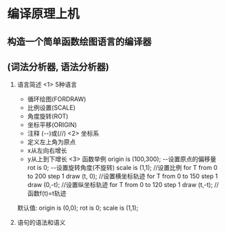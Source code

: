 编译原理上机
===========

构造一个简单函数绘图语言的编译器
-------------
(词法分析器, 语法分析器)
-------------


1. 语言简述
<1> 5种语言
	*	循环绘图(FORDRAW)
	*	比例设置(SCALE)
	*	角度旋转(ROT)
	*	坐标平移(ORIGIN)
	*	注释	(--)或(//)
<2>	坐标系
	*	定义左上角为原点
	*	x从左向右增长
	*	y从上到下增长
<3> 函数举例
	origin is (100,300);	--设置原点的偏移量
	rot is 0;				--设置旋转角度(不旋转)
	scale is (1,1);			//设置比例
	for T from 0 to 200 step 1 draw (t, 0);		//设置横坐标轨迹
	for T from 0 to 150 step 1 draw (0,-t);		//设置纵坐标轨迹
	for T from 0 to 120 step 1 draw (t,-t);		//函数f(t)=t轨迹

	默认值:
	origin is (0,0);
	rot is 0;
	scale is (1,1);
2. 语句的语法和语义

